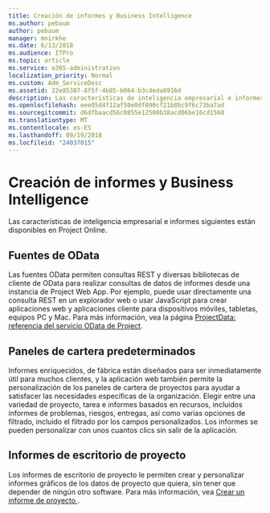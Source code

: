 ```yaml
---
title: Creación de informes y Business Intelligence
ms.author: pebaum
author: pebaum
manager: mnirkhe
ms.date: 6/13/2018
ms.audience: ITPro
ms.topic: article
ms.service: o365-administration
localization_priority: Normal
ms.custom: Adm_ServiceDesc
ms.assetid: 22e85387-8f5f-4b85-b064-b3c4eda8916d
description: Las características de inteligencia empresarial e informes siguientes están disponibles en Project Online.
ms.openlocfilehash: eee05d4f12af50e0df090cf21b8bc9f6c73ba7ad
ms.sourcegitcommit: d6dfbaacd56c0855e12500b38acd06be16cd1560
ms.translationtype: MT
ms.contentlocale: es-ES
ms.lasthandoff: 09/19/2018
ms.locfileid: "24037015"
---
```

# <a name="reporting-and-business-intelligence"></a>Creación de informes y Business Intelligence

Las características de inteligencia empresarial e informes siguientes están disponibles en Project Online.
  
## <a name="odata-feeds"></a>Fuentes de OData
<a name="bkmk_ODataFeeds"> </a>

Las fuentes OData permiten consultas REST y diversas bibliotecas de cliente de OData para realizar consultas de datos de informes desde una instancia de Project Web App. Por ejemplo, puede usar directamente una consulta REST en un explorador web o usar JavaScript para crear aplicaciones web y aplicaciones cliente para dispositivos móviles, tabletas, equipos PC y Mac. Para más información, vea la página [ProjectData: referencia del servicio OData de Project](http://go.microsoft.com/fwlink/?LinkID=823655&amp;clcid=0x409).
  
## <a name="out-of-the-box-portfolio-dashboards"></a>Paneles de cartera predeterminados
<a name="bkmk_OutOfTheBoxPortfolioDashboards"> </a>

Informes enriquecidos, de fábrica están diseñados para ser inmediatamente útil para muchos clientes, y la aplicación web también permite la personalización de los paneles de cartera de proyectos para ayudar a satisfacer las necesidades específicas de la organización. Elegir entre una variedad de proyecto, tarea e informes basados en recursos, incluidos informes de problemas, riesgos, entregas, así como varias opciones de filtrado, incluido el filtrado por los campos personalizados. Los informes se pueden personalizar con unos cuantos clics sin salir de la aplicación. 
  
## <a name="project-desktop-reporting"></a>Informes de escritorio de proyecto
<a name="bkmk_ProjectDesktopReporting"> </a>

Los informes de escritorio de proyecto le permiten crear y personalizar informes gráficos de los datos de proyecto que quiera, sin tener que depender de ningún otro software. Para más información, vea [Crear un informe de proyecto ](http://go.microsoft.com/fwlink/?LinkID=823657&amp;clcid=0x409).
  

